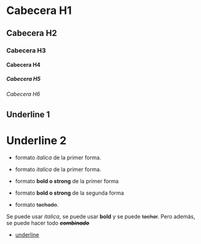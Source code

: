 # Cabecera H1

## Cabecera H2

### Cabecera H3

#### Cabecera H4

##### Cabecera H5

###### Cabecera H6

## Underline 1

# Underline 2

- formato _italica_ de la primer forma.
- formato _italica_ de la primer forma.

- formato **bold o strong** de la primer forma
- formato **bold o strong** de la segunda forma

- formato ~~tachado~~.

Se puede usar _italica_, se puede usar **bold** y se puede ~~tachar~~. Pero además, se puede hacer todo _**~~combinado~~**_

- <u> underline <u>
